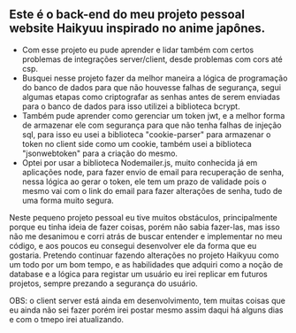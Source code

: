 ## Este é o back-end do meu projeto pessoal website Haikyuu inspirado no anime japônes.

- Com esse projeto eu pude aprender e lidar também com certos problemas de integrações server/client, desde problemas com cors até csp.
- Busquei nesse projeto fazer da melhor maneira a lógica de programação do banco de dados para que não houvesse falhas de segurança, segui algumas etapas como criptografar as senhas antes de serem enviadas para o banco de dados para isso utilizei a biblioteca bcrypt.
- Também pude aprender como gerenciar um token jwt, e a melhor forma de armazenar ele com segurança para que não tenha falhas de injeção sql, para isso eu usei a biblioteca "cookie-parser" para armazenar o token no client side como um cookie, também usei a biblioteca "jsonwebtoken" para a criação do mesmo.
- Optei por usar a biblioteca Nodemailer.js, muito conhecida já em aplicações node, para fazer envio de email para recuperação de senha, nessa lógica ao gerar o token, ele tem um prazo de validade pois o mesmo vai com o link do email para fazer alterações de senha, tudo de uma forma muito segura.

Neste pequeno projeto pessoal eu tive muitos obstáculos, principalmente porque eu tinha ideia de fazer coisas, porém não sabia fazer-las, mas isso não me desanimou e corri atrás de buscar entender e implementar no meu código, e aos poucos eu consegui desenvolver ele da forma que eu gostaria. Pretendo continuar fazendo alterações no projeto Haikyuu como um todo por um bom tempo, e as habilidades que adquiri como a noção de database e a lógica para registar um usuário eu irei replicar em futuros projetos, sempre prezando a segurança do usuário.


OBS: o client server está ainda em desenvolvimento, tem muitas coisas que eu ainda não sei fazer porém irei postar mesmo assim daqui há alguns dias e com o tmepo irei atualizando.

